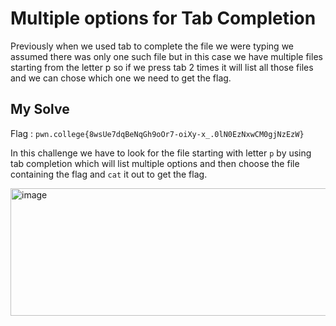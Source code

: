 # Multiple options for Tab Completion

Previously when we used tab to complete the file we were typing we assumed there was only one such file but in this case we have multiple files starting from the letter p so if we press tab 2 times it will list all those files and we can chose which one we need to get the flag.

## My Solve

Flag : `pwn.college{8wsUe7dqBeNqGh9oOr7-oiXy-x_.0lN0EzNxwCM0gjNzEzW}`

In this challenge we have to look for the file starting with letter `p` by using tab completion which will list multiple options and then choose the file containing the flag and `cat` it out to get the flag.

<img width="1468" height="204" alt="image" src="https://github.com/user-attachments/assets/79f43c10-baee-4775-8b23-6e488d5116fa" />
